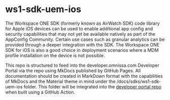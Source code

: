 # ws1-sdk-uem-ios

The Workspace ONE SDK (formerly known as AirWatch SDK) code library for Apple iOS devices can be used to enable additional app config and security capabilities that may not yet be available natively as part of the AppConfig Community. Certain use cases such as granular analytics can be provided through a deeper integration with the SDK. The Workspace ONE SDK for iOS is also a good choice in deployment scenarios where a MDM profile installation on the device is not possible.

This repo is structured to feed into the developer.omnissa.com Developer Portal via the [](https://github.com/euc-dev/developer.omnissa.github.io) repo using MkDocs published by GitHub Pages. All documentation should be created in MarkDown format with the capabilities of MkDocs and the Material theme in mind under the /docs/sdks/ws1-sdk-uem-ios folder. This folder will be integrated into the [developer portal repo](https://github.com/euc-dev/developer.omnissa.github.io) when built using a GitHub Action.
